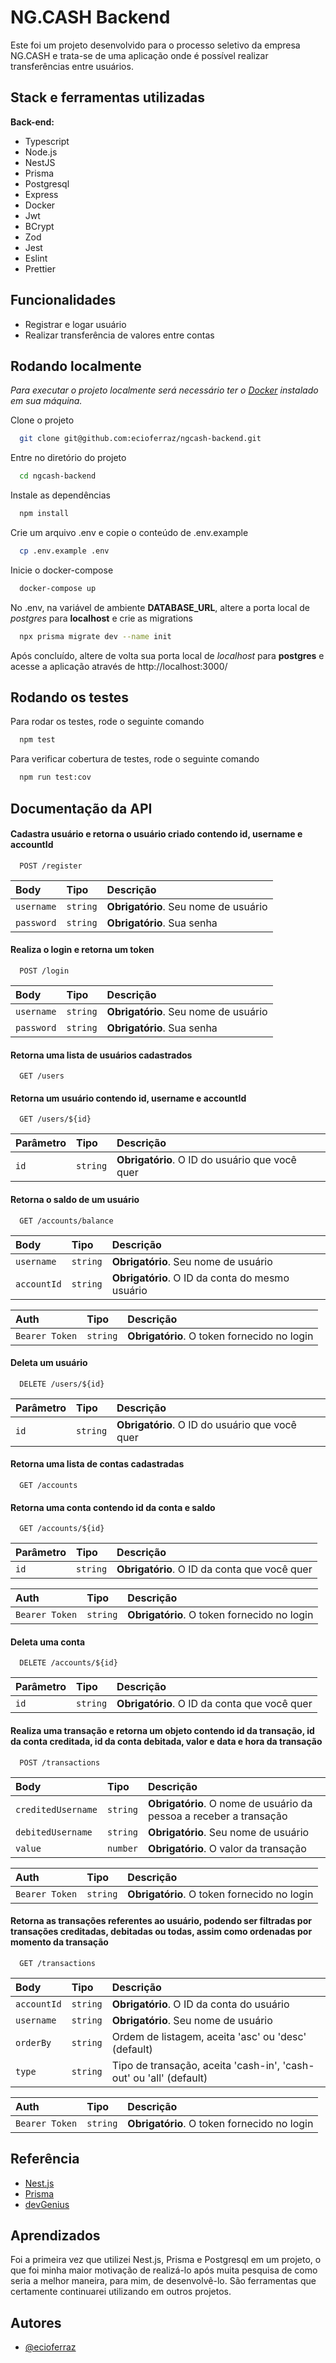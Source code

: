 
# NG.CASH Backend

Este foi um projeto desenvolvido para o processo seletivo da empresa NG.CASH e trata-se de uma aplicação onde é possível realizar transferências entre usuários.

## Stack e ferramentas utilizadas

**Back-end:**
- Typescript
- Node.js
- NestJS
- Prisma
- Postgresql
- Express
- Docker
- Jwt
- BCrypt
- Zod
- Jest
- Eslint
- Prettier


## Funcionalidades

- Registrar e logar usuário
- Realizar transferência de valores entre contas

## Rodando localmente

*Para executar o projeto localmente será necessário ter o [Docker](https://docs.docker.com/) instalado em sua máquina.*

Clone o projeto

```bash
  git clone git@github.com:ecioferraz/ngcash-backend.git
```

Entre no diretório do projeto

```bash
  cd ngcash-backend
```

Instale as dependências

```bash
  npm install
```

Crie um arquivo .env e copie o conteúdo de .env.example

```bash
  cp .env.example .env
```

Inicie o docker-compose

```bash
  docker-compose up
```

No .env, na variável de ambiente **DATABASE_URL**, altere a porta local de *postgres* para **localhost** e crie as migrations

```bash
  npx prisma migrate dev --name init
```

Após concluído, altere de volta sua porta local de *localhost* para **postgres** e acesse a aplicação através de http://localhost:3000/
## Rodando os testes

Para rodar os testes, rode o seguinte comando

```bash
  npm test
```

Para verificar cobertura de testes, rode o seguinte comando

```bash
  npm run test:cov
```


## Documentação da API

#### Cadastra usuário e retorna o usuário criado contendo id, username e accountId

```http
  POST /register
```

| Body   | Tipo       | Descrição                           |
| :---------- | :--------- | :---------------------------------- |
| `username` | `string` | **Obrigatório**. Seu nome de usuário |
| `password` | `string` | **Obrigatório**. Sua senha |

#### Realiza o login e retorna um token

```http
  POST /login
```

| Body   | Tipo       | Descrição                           |
| :---------- | :--------- | :---------------------------------- |
| `username` | `string` | **Obrigatório**. Seu nome de usuário |
| `password` | `string` | **Obrigatório**. Sua senha |

#### Retorna uma lista de usuários cadastrados

```http
  GET /users
```

#### Retorna um usuário contendo id, username e accountId

```http
  GET /users/${id}
```

| Parâmetro   | Tipo       | Descrição                                   |
| :---------- | :--------- | :------------------------------------------ |
| `id`      | `string` | **Obrigatório**. O ID do usuário que você quer |

#### Retorna o saldo de um usuário

```http
  GET /accounts/balance
```

| Body   | Tipo       | Descrição                           |
| :---------- | :--------- | :---------------------------------- |
| `username` | `string` | **Obrigatório**. Seu nome de usuário |
| `accountId` | `string` | **Obrigatório**. O ID da conta do mesmo usuário |

| Auth   | Tipo       | Descrição                           |
| :---------- | :--------- | :---------------------------------- |
| `Bearer Token` | `string` | **Obrigatório**. O token fornecido no login |

#### Deleta um usuário

```http
  DELETE /users/${id}
```

| Parâmetro   | Tipo       | Descrição                                   |
| :---------- | :--------- | :------------------------------------------ |
| `id`      | `string` | **Obrigatório**. O ID do usuário que você quer |

#### Retorna uma lista de contas cadastradas

```http
  GET /accounts
```

#### Retorna uma conta contendo id da conta e saldo

```http
  GET /accounts/${id}
```

| Parâmetro   | Tipo       | Descrição                                   |
| :---------- | :--------- | :------------------------------------------ |
| `id`      | `string` | **Obrigatório**. O ID da conta que você quer |

| Auth   | Tipo       | Descrição                           |
| :---------- | :--------- | :---------------------------------- |
| `Bearer Token` | `string` | **Obrigatório**. O token fornecido no login |

#### Deleta uma conta

```http
  DELETE /accounts/${id}
```

| Parâmetro   | Tipo       | Descrição                                   |
| :---------- | :--------- | :------------------------------------------ |
| `id`      | `string` | **Obrigatório**. O ID da conta que você quer |

#### Realiza uma transação e retorna um objeto contendo id da transação, id da conta creditada, id da conta debitada, valor e data e hora da transação

```http
  POST /transactions
```

| Body   | Tipo       | Descrição                           |
| :---------- | :--------- | :---------------------------------- |
| `creditedUsername` | `string` | **Obrigatório**. O nome de usuário da pessoa a receber a transação |
| `debitedUsername` | `string` | **Obrigatório**. Seu nome de usuário |
| `value` | `number` | **Obrigatório**. O valor da transação |

| Auth   | Tipo       | Descrição                           |
| :---------- | :--------- | :---------------------------------- |
| `Bearer Token` | `string` | **Obrigatório**. O token fornecido no login |

#### Retorna as transações referentes ao usuário, podendo ser filtradas por transações creditadas, debitadas ou todas, assim como ordenadas por momento da transação

```http
  GET /transactions
```

| Body   | Tipo       | Descrição                           |
| :---------- | :--------- | :---------------------------------- |
| `accountId` | `string` | **Obrigatório**. O ID da conta do usuário |
| `username` | `string` | **Obrigatório**. Seu nome de usuário |
| `orderBy` | `string` | Ordem de listagem, aceita 'asc' ou 'desc' (default) |
| `type` | `string` | Tipo de transação, aceita 'cash-in', 'cash-out' ou 'all' (default) |

| Auth   | Tipo       | Descrição                           |
| :---------- | :--------- | :---------------------------------- |
| `Bearer Token` | `string` | **Obrigatório**. O token fornecido no login |


## Referência

 - [Nest.js](https://docs.nestjs.com/)
 - [Prisma](https://www.prisma.io/docs)
 - [devGenius](https://blog.devgenius.io/setup-project-and-fastify-platform-nestjs-with-passport-01-61a8a5bc2b5)


## Aprendizados

Foi a primeira vez que utilizei Nest.js, Prisma e Postgresql em um projeto, o que foi minha maior motivação de realizá-lo após muita pesquisa de como seria a melhor maneira, para mim, de desenvolvê-lo. São ferramentas que certamente continuarei utilizando em outros projetos.

## Autores

- [@ecioferraz](https://www.github.com/ecioferraz)


